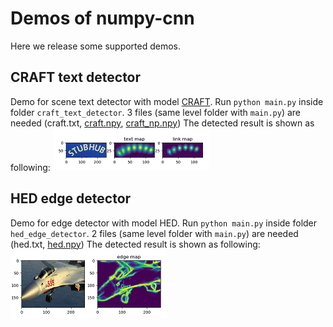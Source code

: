 # Demos of numpy-cnn
Here we release some supported demos.

## CRAFT text detector
Demo for scene text detector with model [CRAFT](https://github.com/clovaai/CRAFT-pytorch).
Run ```python main.py``` inside folder ```craft_text_detector```. 3 files (same level folder with ```main.py```) are needed (craft.txt, [craft.npy](), [craft_np.npy]())
The detected result is shown as following: 
![](https://raw.githubusercontent.com/Image-Py/cnnumpy/master/demo/craft_text_detector/rst.png)

## HED edge detector
Demo for edge detector with model HED. Run ```python main.py``` inside folder ```hed_edge_detector```. 2 files (same level folder with ```main.py```) are needed (hed.txt, [hed.npy]())
The detected result is shown as following: 
![](https://raw.githubusercontent.com/Image-Py/cnnumpy/master/demo/hed_edge_detector/rst.png)

